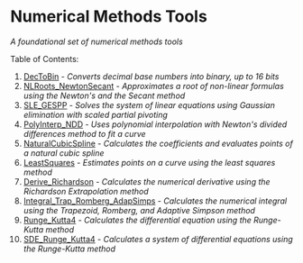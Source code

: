 # Numerical Methods Tools
*A foundational set of numerical methods tools*

Table of Contents:
1. [DecToBin](../blob/master/Tools/DecToBin.cpp) - *Converts decimal base numbers into binary, up to 16 bits*
2. [NLRoots_NewtonSecant](../blob/master/Tools/NLRoots_NewtonSecant.cpp) - *Approximates a root of non-linear formulas using the Newton's and the Secant method*
3. [SLE_GESPP](../blob/master/Tools/SLE_GESPP.cpp) - *Solves the system of linear equations using Gaussian elimination with scaled partial pivoting*
4. [PolyInterp_NDD](../blob/master/Tools/PolyInterp_NDD.cpp) - *Uses polynomial interpolation with Newton's divided differences method to fit a curve*
5. [NaturalCubicSpline](../blob/master/Tools/NaturalCubicSpline.cpp) - *Calculates the coefficients and evaluates points of a natural cubic spline*
6. [LeastSquares](../blob/master/Tools/LeastSquares.cpp) - *Estimates points on a curve using the least squares method*
7. [Derive_Richardson](../blob/master/Tools/Derive_Richardson.cpp) - *Calculates the numerical derivative using the Richardson Extrapolation method*
8. [Integral_Trap_Romberg_AdapSimps](../blob/master/Tools/Integral_Trap_Romberg_AdapSimps.cpp) - *Calculates the numerical integral using the Trapezoid, Romberg, and Adaptive Simpson method*
9. [Runge_Kutta4](../blob/master/Tools/Runge_Kutta4.cpp) - *Calculates the differential equation using the Runge-Kutta method*
10. [SDE_Runge_Kutta4](../blob/master/Tools/SDE_Runge_Kutta4.cpp) - *Calculates a system of differential equations using the Runge-Kutta method*
